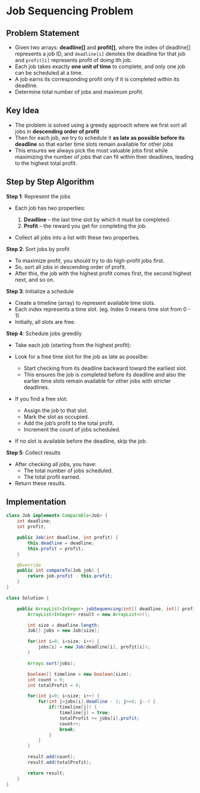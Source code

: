 # Job Sequencing Problem

## Problem Statement

- Given two arrays: **deadline[]** and **profit[]**, where the index of deadline[] represents a job ID, and `deadline[i]` denotes the deadline for that job and `profit[i]` represents profit of doing ith job.
- Each job takes exactly **one unit of time** to complete, and only one job can be scheduled at a time.
- A job earns its corresponding profit only if it is completed within its deadline.
- Determine total number of jobs and maximum profit.

## Key Idea

- The problem is solved using a greedy approach where we first sort all jobs in **descending order of profit**
- Then for each job, we try to schedule it **as late as possible before its deadline** so that earlier time slots remain available for other jobs
- This ensures we always pick the most valuable jobs first while maximizing the number of jobs that can fit within their deadlines, leading to the highest total profit.

## Step by Step Algorithm

**Step 1**: Represent the jobs

- Each job has two properties:

  1. **Deadline** – the last time slot by which it must be completed.
  2. **Profit** – the reward you get for completing the job.

- Collect all jobs into a list with these two properties.

**Step 2**: Sort jobs by profit

- To maximize profit, you should try to do high-profit jobs first.
- So, sort all jobs in descending order of profit.
- After this, the job with the highest profit comes first, the second highest next, and so on.

**Step 3**: Initialize a schedule

- Create a timeline (array) to represent available time slots.
- Each index represents a time slot. (eg. Index 0 means time slot from 0 - 1)
- Initially, all slots are free.

**Step 4**: Schedule jobs greedily

- Take each job (starting from the highest profit):
- Look for a free time slot for the job as late as possilbe:

  - Start checking from its deadline backward toward the earliest slot.
  - This ensures the job is completed before its deadline and also the earlier time slots remain available for other jobs with stricter deadlines.

- If you find a free slot:
  - Assign the job to that slot.
  - Mark the slot as occupied.
  - Add the job’s profit to the total profit.
  - Increment the count of jobs scheduled.
- If no slot is available before the deadline, skip the job.

**Step 5**: Collect results

- After checking all jobs, you have:
  - The total number of jobs scheduled.
  - The total profit earned.
- Return these results.

## Implementation

```java
class Job implements Comparable<Job> {
    int deadline;
    int profit;

    public Job(int deadline, int profit) {
        this.deadline = deadline;
        this.profit = profit;
    }

    @Override
    public int compareTo(Job job) {
        return job.profit - this.profit;
    }
}

class Solution {

    public ArrayList<Integer> jobSequencing(int[] deadline, int[] profit) {
        ArrayList<Integer> result = new ArrayList<>();

        int size = deadline.length;
        Job[] jobs = new Job[size];

        for(int i=0; i<size; i++) {
            jobs[i] = new Job(deadline[i], profit[i]);
        }

        Arrays.sort(jobs);

        boolean[] timeline = new boolean[size];
        int count = 0;
        int totalProfit = 0;

        for(int i=0; i<size; i++) {
            for(int j=jobs[i].deadline - 1; j>=0; j--) {
                if(!timeline[j]) {
                    timeline[j] = true;
                    totalProfit += jobs[i].profit;
                    count++;
                    break;
                }
            }
        }

        result.add(count);
        result.add(totalProfit);

        return result;
    }
}
```
